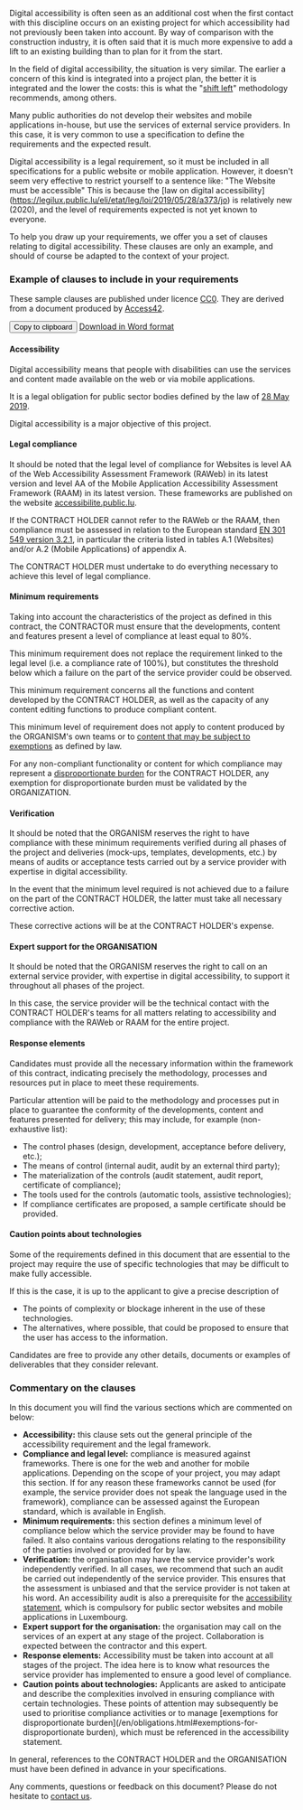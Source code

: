<script src="../../../js/cdc.js"></script>

Digital accessibility is often seen as an additional cost when the first contact with this discipline occurs on an existing project for which accessibility had not previously been taken into account. By way of comparison with the construction industry, it is often said that it is much more expensive to add a lift to an existing building than to plan for it from the start.

In the field of digital accessibility, the situation is very similar. The earlier a concern of this kind is integrated into a project plan, the better it is integrated and the lower the costs: this is what the "[shift left](https://feather.ca/shift-left/)" methodology recommends, among others.

Many public authorities do not develop their websites and mobile applications in-house, but use the services of external service providers. In this case, it is very common to use a specification to define the requirements and the expected result.

Digital accessibility is a legal requirement, so it must be included in all specifications for a public website or mobile application. However, it doesn't seem very effective to restrict yourself to a sentence like: "The Website must be accessible" This is because the [law on digital accessibility] (https://legilux.public.lu/eli/etat/leg/loi/2019/05/28/a373/jo) is relatively new (2020), and the level of requirements expected is not yet known to everyone.

To help you draw up your requirements, we offer you a set of clauses relating to digital accessibility. These clauses are only an example, and should of course be adapted to the context of your project.

### Example of clauses to include in your requirements


These sample clauses are published under licence [CC0](https://creativecommons.org/share-your-work/public-domain/cc0/). They are derived from a document produced by [Access42](https://access42.net/).

<button class="clipboard">Copy to clipboard</button>
[Download in Word format](../files/exemple-cahier-des-charges-accessibilite-10032023.docx)
<div class="cdc-template">

#### Accessibility

Digital accessibility means that people with disabilities can use the services and content made available on the web or via mobile applications.

It is a legal obligation for public sector bodies defined by the law of [28 May 2019](https://legilux.public.lu/eli/etat/leg/loi/2019/05/28/a373/jo).

Digital accessibility is a major objective of this project.

#### Legal compliance

It should be noted that the legal level of compliance for Websites is level AA of the Web Accessibility Assessment Framework (RAWeb) in its latest version and level AA of the Mobile Application Accessibility Assessment Framework (RAAM) in its latest version. These frameworks are published on the website [accessibilite.public.lu](https://accessibilite.public.lu).

If the CONTRACT HOLDER cannot refer to the RAWeb or the RAAM, then compliance must be assessed in relation to the European standard [EN 301 549 version 3.2.1](https://www.etsi.org/deliver/etsi_en/301500_301599/301549/03.02.01_60/en_301549v030201p.pdf), in particular the criteria listed in tables A.1 (Websites) and/or A.2 (Mobile Applications) of appendix A.

The CONTRACT HOLDER must undertake to do everything necessary to achieve this level of legal compliance.

#### Minimum requirements

Taking into account the characteristics of the project as defined in this contract, the CONTRACTOR must ensure that the developments, content and features present a level of compliance at least equal to 80%.

This minimum requirement does not replace the requirement linked to the legal level (i.e. a compliance rate of 100%), but constitutes the threshold below which a failure on the part of the service provider could be observed.

This minimum requirement concerns all the functions and content developed by the CONTRACT HOLDER, as well as the capacity of any content editing functions to produce compliant content.

This minimum level of requirement does not apply to content produced by the ORGANISM's own teams or to [content that may be subject to exemptions](https://accessibilite.public.lu/en/obligations.html#contenus-exemptés) as defined by law.

For any non-compliant functionality or content for which compliance may represent a [disproportionate burden](https://accessibilite.public.lu/en/obligations.html#derogation-for-disproportionate-burden) for the CONTRACT HOLDER, any exemption for disproportionate burden must be validated by the ORGANIZATION.

#### Verification

It should be noted that the ORGANISM reserves the right to have compliance with these minimum requirements verified during all phases of the project and deliveries (mock-ups, templates, developments, etc.) by means of audits or acceptance tests carried out by a service provider with expertise in digital accessibility.

In the event that the minimum level required is not achieved due to a failure on the part of the CONTRACT HOLDER, the latter must take all necessary corrective action.

These corrective actions will be at the CONTRACT HOLDER's expense.

#### Expert support for the ORGANISATION

It should be noted that the ORGANISM reserves the right to call on an external service provider, with expertise in digital accessibility, to support it throughout all phases of the project.

In this case, the service provider will be the technical contact with the CONTRACT HOLDER's teams for all matters relating to accessibility and compliance with the RAWeb or RAAM for the entire project.

#### Response elements

Candidates must provide all the necessary information within the framework of this contract, indicating precisely the methodology, processes and resources put in place to meet these requirements.

Particular attention will be paid to the methodology and processes put in place to guarantee the conformity of the developments, content and features presented for delivery; this may include, for example (non-exhaustive list):

- The control phases (design, development, acceptance before delivery, etc.);
- The means of control (internal audit, audit by an external third party);
- The materialization of the controls (audit statement, audit report, certificate of compliance);
- The tools used for the controls (automatic tools, assistive technologies);
- If compliance certificates are proposed, a sample certificate should be provided.

#### Caution points about technologies

Some of the requirements defined in this document that are essential to the project may require the use of specific technologies that may be difficult to make fully accessible.

If this is the case, it is up to the applicant to give a precise description of

- The points of complexity or blockage inherent in the use of these technologies.
- The alternatives, where possible, that could be proposed to ensure that the user has access to the information.

Candidates are free to provide any other details, documents or examples of deliverables that they consider relevant.

</div>

### Commentary on the clauses

In this document you will find the various sections which are commented on below:

- **Accessibility:** this clause sets out the general principle of the accessibility requirement and the legal framework.
- **Compliance and legal level:** compliance is measured against frameworks. There is one for the web and another for mobile applications. Depending on the scope of your project, you may adapt this section. If for any reason these frameworks cannot be used (for example, the service provider does not speak the language used in the framework), compliance can be assessed against the European standard, which is available in English.
- **Minimum requirements:** this section defines a minimum level of compliance below which the service provider may be found to have failed. It also contains various derogations relating to the responsibility of the parties involved or provided for by law.
- **Verification:** the organisation may have the service provider's work independently verified. In all cases, we recommend that such an audit be carried out independently of the service provider. This ensures that the assessment is unbiased and that the service provider is not taken at his word. An accessibility audit is also a prerequisite for the [accessibility statement](/en/obligations.html#declaration-daccessibilité), which is compulsory for public sector websites and mobile applications in Luxembourg.
- **Expert support for the organisation:** the organisation may call on the services of an expert at any stage of the project. Collaboration is expected between the contractor and this expert.
- **Response elements:** Accessibility must be taken into account at all stages of the project. The idea here is to know what resources the service provider has implemented to ensure a good level of compliance.
- **Caution points about technologies:** Applicants are asked to anticipate and describe the complexities involved in ensuring compliance with certain technologies. These points of attention may subsequently be used to prioritise compliance activities or to manage [exemptions for disproportionate burden](/en/obligations.html#exemptions-for-disproportionate burden), which must be referenced in the accessibility statement.

In general, references to the CONTRACT HOLDER and the ORGANISATION must have been defined in advance in your specifications.

Any comments, questions or feedback on this document? Please do not hesitate to [contact us](/en/contact.html).